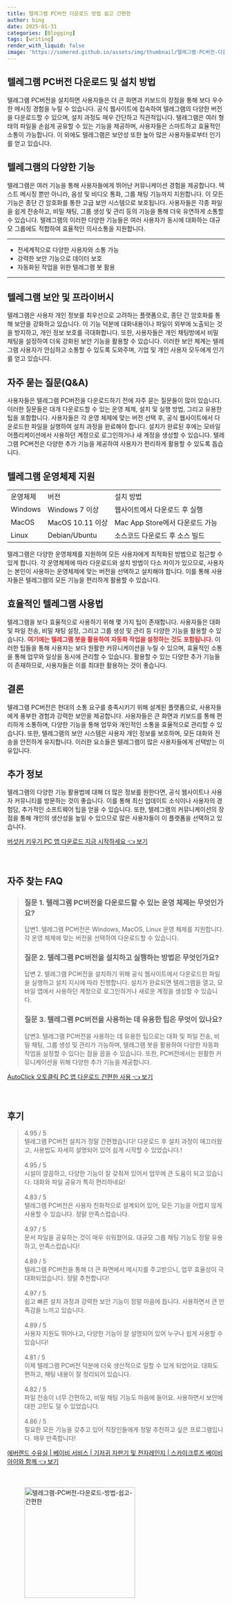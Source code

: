 ```yaml
---
title: 텔레그램 PC버전 다운로드 방법 쉽고 간편한
author: bing
date: 2025-01-31
categories: [Blogging]
tags: [writing]
render_with_liquid: false
image: 'https://somered.github.io/assets/img/thumbnail/텔레그램-PC버전-다운로드-방법-쉽고-간편한.webp'
---
```



<h2 id='텔레그램 다운로드 및 설치 방법'>텔레그램 PC버전 다운로드 및 설치 방법</h2>

<p>텔레그램 PC버전을 설치하면 사용자들은 더 큰 화면과 키보드의 장점을 통해 보다 우수한 메시징 경험을 누릴 수 있습니다. 공식 웹사이트에 접속하여 텔레그램의 다양한 버전을 다운로드할 수 있으며, 설치 과정도 매우 간단하고 직관적입니다. 텔레그램은 여러 형태의 파일을 손쉽게 공유할 수 있는 기능을 제공하며, 사용자들은 스마트하고 효율적인 소통이 가능합니다. 이 외에도 텔레그램은 보안성 또한 높아 많은 사용자들로부터 인기를 얻고 있습니다.</p>

<h2 id='텔레그램의 다양한 기능'>텔레그램의 다양한 기능</h2>

<p>텔레그램은 여러 기능을 통해 사용자들에게 뛰어난 커뮤니케이션 경험을 제공합니다. 텍스트 메시징 뿐만 아니라, 음성 및 비디오 통화, 그룹 채팅 기능까지 지원합니다. 이 모든 기능은 종단 간 암호화를 통한 고급 보안 시스템으로 보호됩니다. 사용자들은 각종 파일을 쉽게 전송하고, 비밀 채팅, 그룹 생성 및 관리 등의 기능을 통해 더욱 유연하게 소통할 수 있습니다. 텔레그램의 이러한 다양한 기능들은 여러 사용자가 동시에 대화하는 대규모 그룹에도 적합하여 효율적인 의사소통을 지원합니다.</p>

<hr />

<ul>
    <li>전세계적으로 다양한 사용자와 소통 가능</li>
    <li>강력한 보안 기능으로 데이터 보호</li>
    <li>자동화된 작업을 위한 텔레그램 봇 활용</li>
</ul>

<hr />

<h2 id='텔레그램 보안 및 프라이버시'>텔레그램 보안 및 프라이버시</h2>

<p>텔레그램은 사용자 개인 정보를 최우선으로 고려하는 플랫폼으로, 종단 간 암호화를 통해 보안을 강화하고 있습니다. 이 기능 덕분에 대화내용이나 파일이 외부에 노출되는 것을 방지하고, 개인 정보 보호를 극대화합니다. 또한, 사용자들은 개인 채팅방에서 비밀 채팅을 설정하여 더욱 강화된 보안 기능을 활용할 수 있습니다. 이러한 보안 체계는 텔레그램 사용자가 안심하고 소통할 수 있도록 도와주며, 기업 및 개인 사용자 모두에게 인기를 얻고 있습니다.</p>

<h2 id='자주 묻는 질문(Q&A)'>자주 묻는 질문(Q&A)</h2>

<p>사용자들은 텔레그램 PC버전을 다운로드하기 전에 자주 묻는 질문들이 많이 있습니다. 이러한 질문들은 대개 다운로드할 수 있는 운영 체제, 설치 및 실행 방법, 그리고 유용한 팁을 포함합니다. 사용자들은 각 운영 체제에 맞는 버전 선택 후, 공식 웹사이트에서 다운로드한 파일을 실행하여 설치 과정을 완료해야 합니다. 설치가 완료된 후에는 모바일 어플리케이션에서 사용하던 계정으로 로그인하거나 새 계정을 생성할 수 있습니다. 텔레그램 PC버전은 다양한 추가 기능을 제공하여 사용자가 편리하게 활용할 수 있도록 돕습니다.</p>

<h2 id='텔레그램 운영체제 지원'>텔레그램 운영체제 지원</h2>

<table>
    <tr>
        <td>운영체제</td>
        <td>버전</td>
        <td>설치 방법</td>
    </tr>
    <tr>
        <td>Windows</td>
        <td>Windows 7 이상</td>
        <td>웹사이트에서 다운로드 후 실행</td>
    </tr>
    <tr>
        <td>MacOS</td>
        <td>MacOS 10.11 이상</td>
        <td>Mac App Store에서 다운로드 가능</td>
    </tr>
    <tr>
        <td>Linux</td>
        <td>Debian/Ubuntu</td>
        <td>소스코드 다운로드 후 소스 빌드</td>
    </tr>
</table>

<p>텔레그램은 다양한 운영체제를 지원하여 모든 사용자에게 최적화된 방법으로 접근할 수 있게 합니다. 각 운영체제에 따라 다운로드와 설치 방법이 다소 차이가 있으므로, 사용자는 본인이 사용하는 운영체제에 맞는 버전을 선택하고 설치해야 합니다. 이를 통해 사용자들은 텔레그램의 모든 기능을 편리하게 활용할 수 있습니다.</p>

<h2 id='효율적인 텔레그램 사용법'>효율적인 텔레그램 사용법</h2>

<p>텔레그램을 보다 효율적으로 사용하기 위해 몇 가지 팁이 존재합니다. 사용자들은 대화 및 파일 전송, 비밀 채팅 설정, 그리고 그룹 생성 및 관리 등 다양한 기능을 활용할 수 있습니다. <b><span style="color: #ee2323;">여기에는 텔레그램 봇을 활용하여 자동화 작업을 설정하는 것도 포함됩니다.</span></b> 이러한 팁들을 통해 사용자는 보다 원활한 커뮤니케이션을 누릴 수 있으며, 효율적인 소통을 통해 업무와 일상을 동시에 관리할 수 있습니다. 활용할 수 있는 다양한 추가 기능들이 존재하므로, 사용자들은 이를 최대한 활용하는 것이 좋습니다.</p>

<h2 id='결론'>결론</h2>

<p>텔레그램 PC버전은 현대의 소통 요구를 충족시키기 위해 설계된 플랫폼으로, 사용자들에게 풍부한 경험과 강력한 보안을 제공합니다. 사용자들은 큰 화면과 키보드를 통해 편리하게 소통하며, 다양한 기능을 통해 업무와 개인적인 소통을 효율적으로 관리할 수 있습니다. 또한, 텔레그램의 보안 시스템은 사용자 개인 정보를 보호하며, 모든 대화와 전송을 안전하게 유지합니다. 이러한 요소들은 텔레그램이 많은 사용자들에게 선택받는 이유입니다.</p>

<h2 id='추가 정보'>추가 정보</h2>

<p>텔레그램의 다양한 기능 활용법에 대해 더 많은 정보를 원한다면, 공식 웹사이트나 사용자 커뮤니티를 방문하는 것이 좋습니다. 이를 통해 최신 업데이트 소식이나 사용자의 경험담, 추가적인 소프트웨어 팁을 얻을 수 있습니다. 또한, 텔레그램의 커뮤니케이션의 장점을 통해 개인의 생산성을 높일 수 있으므로 많은 사용자들이 이 플랫폼을 선택하고 있습니다.</p>


<p><a class="click-button" title="버섯커 키우기 PC 앱 다운로드 지금 시작하세요" href="https://somered.github.io/posts/%EB%B2%84%EC%84%AF%EC%BB%A4-%ED%82%A4%EC%9A%B0%EA%B8%B0-PC-%EC%95%B1-%EB%8B%A4%EC%9A%B4%EB%A1%9C%EB%93%9C-%EC%A7%80%EA%B8%88-%EC%8B%9C%EC%9E%91%ED%95%98%EC%84%B8%EC%9A%94/" rel="dofollow">버섯커 키우기 PC 앱 다운로드 지금 시작하세요 👈 보기</a></p><br>
<h2 id='자주_찾는_FAQ'>자주 찾는 FAQ</h2>
<div itemscope="" itemtype="https://schema.org/FAQPage"> 
<blockquote> 
<div itemscope="" itemprop="mainEntity" itemtype="https://schema.org/Question"> 
<h3 itemprop="name">질문 1. 텔레그램 PC버전을 다운로드할 수 있는 운영 체제는 무엇인가요?</h3> 
<div itemscope="" itemprop="acceptedAnswer" itemtype="https://schema.org/Answer"> 
<span itemprop="text"> 
<p>답변1. 텔레그램 PC버전은 Windows, MacOS, Linux 운영 체제를 지원합니다. 각 운영 체제에 맞는 버전을 선택하여 다운로드할 수 있습니다.</p> 
</span> 
</div> 
</div> 

<div itemscope="" itemprop="mainEntity" itemtype="https://schema.org/Question"> 
<h3 itemprop="name">질문 2. 텔레그램 PC버전을 설치하고 실행하는 방법은 무엇인가요?</h3> 
<div itemscope="" itemprop="acceptedAnswer" itemtype="https://schema.org/Answer"> 
<span itemprop="text"> 
<p>답변 2. 텔레그램 PC버전을 설치하기 위해 공식 웹사이트에서 다운로드한 파일을 실행하고 설치 지시에 따라 진행합니다. 설치가 완료되면 텔레그램을 열고, 모바일 앱에서 사용하던 계정으로 로그인하거나 새로운 계정을 생성할 수 있습니다.</p> 
</span> 
</div> 
</div> 

<div itemscope="" itemprop="mainEntity" itemtype="https://schema.org/Question"> 
<h3 itemprop="name">질문 3. 텔레그램 PC버전을 사용하는 데 유용한 팁은 무엇이 있나요?</h3> 
<div itemscope="" itemprop="acceptedAnswer" itemtype="https://schema.org/Answer"> 
<span itemprop="text"> 
<p>답변3. 텔레그램 PC버전을 사용하는 데 유용한 팁으로는 대화 및 파일 전송, 비밀 채팅, 그룹 생성 및 관리가 가능하며, 텔레그램 봇을 활용하여 다양한 자동화 작업을 설정할 수 있다는 점을 꼽을 수 있습니다. 또한, PC버전에서는 원활한 커뮤니케이션을 위해 다양한 추가 기능을 제공합니다.</p> 
</span> 
</div> 
</div> 
</blockquote> 
</div>
<p><a class="click-button" title="AutoClick 오토클릭 PC 앱 다운로드 간편한 사용" href="https://somered.github.io/posts/AutoClick-%EC%98%A4%ED%86%A0%ED%81%B4%EB%A6%AD-PC-%EC%95%B1-%EB%8B%A4%EC%9A%B4%EB%A1%9C%EB%93%9C-%EA%B0%84%ED%8E%B8%ED%95%9C-%EC%82%AC%EC%9A%A9/" rel="dofollow">AutoClick 오토클릭 PC 앱 다운로드 간편한 사용 👈 보기</a></p><br>
<h2 id='후기'>후기</h2>
<div itemscope itemtype="https://schema.org/Product">
  <blockquote>
  <div itemprop="review" itemscope itemtype="https://schema.org/Review">
      <div itemprop="reviewRating" itemscope itemtype="https://schema.org/Rating"> <span itemprop="ratingValue">4.95</span> / <span itemprop="bestRating">5</span> </div>
      <span itemprop="reviewBody">텔레그램 PC버전 설치가 정말 간편했습니다! 다운로드 후 설치 과정이 매끄러웠고, 사용법도 자세히 설명되어 있어 쉽게 시작할 수 있었습니다.!</span>
  </div>
  <br>
  <div itemprop="review" itemscope itemtype="https://schema.org/Review">
      <div itemprop="reviewRating" itemscope itemtype="https://schema.org/Rating"> <span itemprop="ratingValue">4.95</span> / <span itemprop="bestRating">5</span> </div>
      <span itemprop="reviewBody">시설이 깔끔하고, 다양한 기능이 잘 갖춰져 있어서 업무에 큰 도움이 되고 있습니다. 대화와 파일 공유가 특히 편리하네요!</span>
  </div>
  <br>
  <div itemprop="review" itemscope itemtype="https://schema.org/Review">
      <div itemprop="reviewRating" itemscope itemtype="https://schema.org/Rating"> <span itemprop="ratingValue">4.83</span> / <span itemprop="bestRating">5</span> </div>
      <span itemprop="reviewBody">텔레그램 PC버전은 사용자 친화적으로 설계되어 있어, 모든 기능을 어렵지 않게 사용할 수 있습니다. 정말 만족스럽습니다.</span>
  </div>
  <br>
  <div itemprop="review" itemscope itemtype="https://schema.org/Review">
      <div itemprop="reviewRating" itemscope itemtype="https://schema.org/Rating"> <span itemprop="ratingValue">4.97</span> / <span itemprop="bestRating">5</span> </div>
      <span itemprop="reviewBody">문서 파일을 공유하는 것이 매우 쉬워졌어요. 대규모 그룹 채팅 기능도 정말 유용하고, 만족스럽습니다!</span>
  </div>
  <br>
  <div itemprop="review" itemscope itemtype="https://schema.org/Review">
      <div itemprop="reviewRating" itemscope itemtype="https://schema.org/Rating"> <span itemprop="ratingValue">4.89</span> / <span itemprop="bestRating">5</span> </div>
      <span itemprop="reviewBody">텔레그램 PC버전을 통해 더 큰 화면에서 메시지를 주고받으니, 업무 효율성이 극대화되었습니다. 정말 추천합니다!</span>
  </div>
  <br>
  <div itemprop="review" itemscope itemtype="https://schema.org/Review">
      <div itemprop="reviewRating" itemscope itemtype="https://schema.org/Rating"> <span itemprop="ratingValue">4.97</span> / <span itemprop="bestRating">5</span> </div>
      <span itemprop="reviewBody">쉽고 빠른 설치 과정과 강력한 보안 기능이 정말 마음에 듭니다. 사용하면서 큰 만족감을 느끼고 있습니다.</span>
  </div>
  <br>
  <div itemprop="review" itemscope itemtype="https://schema.org/Review">
      <div itemprop="reviewRating" itemscope itemtype="https://schema.org/Rating"> <span itemprop="ratingValue">4.89</span> / <span itemprop="bestRating">5</span> </div>
      <span itemprop="reviewBody">사용자 지원도 뛰어나고, 다양한 기능이 잘 설명되어 있어 누구나 쉽게 사용할 수 있습니다!</span>
  </div>
  <br>
  <div itemprop="review" itemscope itemtype="https://schema.org/Review">
      <div itemprop="reviewRating" itemscope itemtype="https://schema.org/Rating"> <span itemprop="ratingValue">4.81</span> / <span itemprop="bestRating">5</span> </div>
      <span itemprop="reviewBody">이제 텔레그램 PC버전 덕분에 더욱 생산적으로 일할 수 있게 되었어요. 대화도 편하고, 채팅 내용이 잘 정리되어 있습니다.</span>
  </div>
  <br>
  <div itemprop="review" itemscope itemtype="https://schema.org/Review">
      <div itemprop="reviewRating" itemscope itemtype="https://schema.org/Rating"> <span itemprop="ratingValue">4.82</span> / <span itemprop="bestRating">5</span> </div>
      <span itemprop="reviewBody">파일 전송이 너무 간편하고, 비밀 채팅 기능도 마음에 들어요. 사용하면서 보안에 대한 고민도 덜 수 있었습니다.</span>
  </div>
  <br>
  <div itemprop="review" itemscope itemtype="https://schema.org/Review">
      <div itemprop="reviewRating" itemscope itemtype="https://schema.org/Rating"> <span itemprop="ratingValue">4.86</span> / <span itemprop="bestRating">5</span> </div>
      <span itemprop="reviewBody">필요한 모든 기능을 갖추고 있어 직장인들에게 정말 추천하고 싶은 프로그램입니다. 매우 만족합니다!</span>
  </div>
  </blockquote>
</div>
<p><a class="click-button" title="에버랜드 수유실 | 베이비 서비스 | 기저귀 자판기 및 전자레인지 | 스카이크루즈 베이비 아이와 함께" href="https://somered.github.io/posts/%EC%97%90%EB%B2%84%EB%9E%9C%EB%93%9C-%EC%88%98%EC%9C%A0%EC%8B%A4-%EB%B2%A0%EC%9D%B4%EB%B9%84-%EC%84%9C%EB%B9%84%EC%8A%A4-%EA%B8%B0%EC%A0%80%EA%B7%80-%EC%9E%90%ED%8C%90%EA%B8%B0-%EB%B0%8F-%EC%A0%84%EC%9E%90%EB%A0%88%EC%9D%B8%EC%A7%80-%EC%8A%A4%EC%B9%B4%EC%9D%B4%ED%81%AC%EB%A3%A8%EC%A6%88-%EB%B2%A0%EC%9D%B4%EB%B9%84-%EC%95%84%EC%9D%B4%EC%99%80-%ED%95%A8%EA%BB%98/" rel="dofollow">에버랜드 수유실 | 베이비 서비스 | 기저귀 자판기 및 전자레인지 | 스카이크루즈 베이비 아이와 함께 👈 보기</a></p><br>
<figure class="image"><img src="https://somered.github.io/assets/img/thumbnail/텔레그램-PC버전-다운로드-방법-쉽고-간편한.webp" alt="텔레그램-PC버전-다운로드-방법-쉽고-간편한" width="256" height="256"></figure>